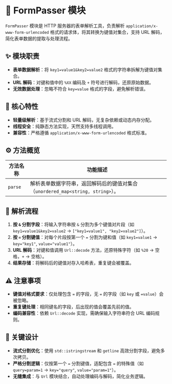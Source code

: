 # 📝 FormPasser 模块

`FormPasser` 模块是 HTTP 服务器的表单解析工具，负责解析 `application/x-www-form-urlencoded` 格式的请求体，将其转换为键值对集合，支持 URL 解码，简化表单数据的提取与处理流程。

## ✨ 模块职责

- **表单数据解析**：将 `key1=value1&key2=value2` 格式的字符串拆解为键值对集合。
- **URL 解码**：对键和值中的 `%XX` 编码及 `+` 符号进行解码，还原原始数据。
- **无效数据处理**：忽略不符合 `key=value` 格式的字段，避免解析错误。

## 📌 核心特性

- **轻量级解析**：基于流式分割和 URL 解码，无复杂依赖或动态内存分配。
- **线程安全**：纯静态方法实现，天然支持多线程调用。
- **兼容性**：严格遵循 `application/x-www-form-urlencoded` 格式标准。

## ⚙️ 方法概览

| 方法名称 | 功能描述 |
| ---- | ---- |
| `parse` | 解析表单数据字符串，返回解码后的键值对集合（`unordered_map<string, string>`）。 |

## 🔄 解析流程

1. **按 `&` 分割字段**：将输入字符串按 `&` 分割为多个键值对片段（如 `key1=value1&key2=value2` -> `["key1=value1", "key2=value2"]`）。
2. **按 `=` 分割键值**：对每个片段按第一个 `=` 分割为键和值（如 `key1=value1` -> `key="key1"`, `value="value1"`）。
3. **URL 解码**：对键和值调用 `Url::decode` 方法，还原特殊字符（如 `%20` -> 空格，`+` -> 空格）。
4. **结果存储**：将解码后的键值对存入哈希表，重复键会被覆盖。

## ⚠️ 注意事项

- **键值对格式要求**：仅处理包含 `=` 的字段，无 `=` 的字段（如 `key` 或 `=value`）会被忽略。
- **重复键处理**：相同键名的字段，后出现的值会覆盖先前的值。
- **编码兼容性**：依赖 `Url::decode` 实现，需确保输入字符串符合 URL 编码规则。

## 🔑 关键设计

- **流式分割优化**：使用 `std::istringstream` 和 `getline` 高效分割字段，避免多次拷贝。
- **严格分割逻辑**：仅按第一个 `=` 分割键值，适配包含 `=` 的特殊值（如 `query=param=1` -> `key="query"`, `value="param=1"`）。
- **无缝集成**：与 `Url` 模块结合，自动处理编码与解码，简化业务逻辑。
